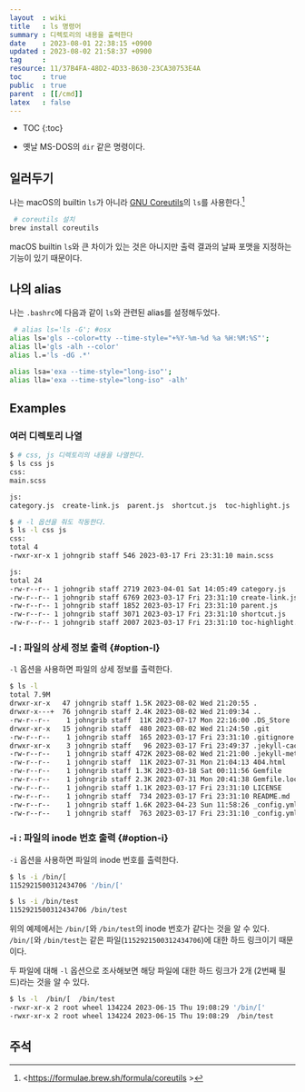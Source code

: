 ```yaml
---
layout  : wiki
title   : ls 명령어
summary : 디렉토리의 내용을 출력한다
date    : 2023-08-01 22:38:15 +0900
updated : 2023-08-02 21:58:37 +0900
tag     : 
resource: 11/37B4FA-48D2-4D33-B630-23CA30753E4A
toc     : true
public  : true
parent  : [[/cmd]]
latex   : false
---
```

* TOC
{:toc}

- 옛날 MS-DOS의 `dir` 같은 명령이다.

## 일러두기

나는 macOS의 builtin `ls`가 아니라 [GNU Coreutils]( https://www.gnu.org/software/coreutils/ )의 `ls`를 사용한다.[^coreutils]

```bash
 # coreutils 설치
brew install coreutils
```

macOS builtin `ls`와 큰 차이가 있는 것은 아니지만 출력 결과의 날짜 포맷을 지정하는 기능이 있기 때문이다.

## 나의 alias

나는 `.bashrc`에 다음과 같이 `ls`와 관련된 alias를 설정해두었다.

```bash
 # alias ls='ls -G'; #osx
alias ls='gls --color=tty --time-style="+%Y-%m-%d %a %H:%M:%S"';
alias ll='gls -alh --color'
alias l.='ls -dG .*'

alias lsa='exa --time-style="long-iso"';
alias lla='exa --time-style="long-iso" -alh'
```

## Examples

### 여러 디렉토리 나열

```bash
$ # css, js 디렉토리의 내용을 나열한다.
$ ls css js
css:
main.scss

js:
category.js  create-link.js  parent.js  shortcut.js  toc-highlight.js

$ # -l 옵션을 줘도 작동한다.
$ ls -l css js
css:
total 4
-rwxr-xr-x 1 johngrib staff 546 2023-03-17 Fri 23:31:10 main.scss

js:
total 24
-rw-r--r-- 1 johngrib staff 2719 2023-04-01 Sat 14:05:49 category.js
-rw-r--r-- 1 johngrib staff 6769 2023-03-17 Fri 23:31:10 create-link.js
-rw-r--r-- 1 johngrib staff 1852 2023-03-17 Fri 23:31:10 parent.js
-rw-r--r-- 1 johngrib staff 3071 2023-03-17 Fri 23:31:10 shortcut.js
-rw-r--r-- 1 johngrib staff 2007 2023-03-17 Fri 23:31:10 toc-highlight.js
```

### -l : 파일의 상세 정보 출력 {#option-l}

`-l` 옵션을 사용하면 파일의 상세 정보를 출력한다.

```bash
$ ls -l
total 7.9M
drwxr-xr-x   47 johngrib staff 1.5K 2023-08-02 Wed 21:20:55 .
drwxr-x---+  76 johngrib staff 2.4K 2023-08-02 Wed 21:09:34 ..
-rw-r--r--    1 johngrib staff  11K 2023-07-17 Mon 22:16:00 .DS_Store
drwxr-xr-x   15 johngrib staff  480 2023-08-02 Wed 21:24:50 .git
-rw-r--r--    1 johngrib staff  165 2023-03-17 Fri 23:31:10 .gitignore
drwxr-xr-x    3 johngrib staff   96 2023-03-17 Fri 23:49:37 .jekyll-cache
-rw-r--r--    1 johngrib staff 472K 2023-08-02 Wed 21:21:00 .jekyll-metadata
-rw-r--r--    1 johngrib staff  11K 2023-07-31 Mon 21:04:13 404.html
-rw-r--r--    1 johngrib staff 1.3K 2023-03-18 Sat 00:11:56 Gemfile
-rw-r--r--    1 johngrib staff 2.3K 2023-07-31 Mon 20:41:38 Gemfile.lock
-rw-r--r--    1 johngrib staff 1.1K 2023-03-17 Fri 23:31:10 LICENSE
-rw-r--r--    1 johngrib staff  734 2023-03-17 Fri 23:31:10 README.md
-rw-r--r--    1 johngrib staff 1.6K 2023-04-23 Sun 11:58:26 _config.yml
-rw-r--r--    1 johngrib staff  763 2023-03-17 Fri 23:31:10 _config.yml.sample
```

### -i : 파일의 inode 번호 출력 {#option-i}

`-i` 옵션을 사용하면 파일의 inode 번호를 출력한다.

```bash
$ ls -i /bin/[
1152921500312434706 '/bin/['

$ ls -i /bin/test
1152921500312434706 /bin/test
```

위의 예제에서는 `/bin/[`와 `/bin/test`의 inode 번호가 같다는 것을 알 수 있다. `/bin/[`와 `/bin/test`는 같은 파일(`1152921500312434706`)에 대한 하드 링크이기 때문이다.

두 파일에 대해 `-l` 옵션으로 조사해보면 해당 파일에 대한 하드 링크가 2개 (2번째 필드)라는 것을 알 수 있다.

```bash
$ ls -l  /bin/[  /bin/test
-rwxr-xr-x 2 root wheel 134224 2023-06-15 Thu 19:08:29 '/bin/['
-rwxr-xr-x 2 root wheel 134224 2023-06-15 Thu 19:08:29  /bin/test
```

## 주석

[^coreutils]: <https://formulae.brew.sh/formula/coreutils >

